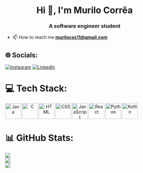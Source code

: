 <h1 align="center">Hi 👋, I'm Murilo Corrêa</h1>
<h3 align="center">A software engineer student </h3>


- 📫 How to reach me **murilocss11@gmail.com**

## 🌐 Socials:
[![Instagram](https://img.shields.io/badge/Instagram-%23E4405F.svg?logo=Instagram&logoColor=white)](https://www.instagram.com/murilocs12/) [![LinkedIn](https://img.shields.io/badge/LinkedIn-%230077B5.svg?logo=linkedin&logoColor=white)](https://www.linkedin.com/in/murilo-corrêa-01457a289/)
<br/>

# 💻 Tech Stack:

<div align="center">
  <img src="https://cdn.jsdelivr.net/gh/devicons/devicon@latest/icons/java/java-original-wordmark.svg" title="Java" width="50px" align="left" />
  <img src="https://cdn.jsdelivr.net/gh/devicons/devicon@latest/icons/c/c-original.svg" title="C" width="50px" align="left" />
  <img src="https://cdn.jsdelivr.net/gh/devicons/devicon@latest/icons/html5/html5-original-wordmark.svg" title="HTML" width="50px" align="left" />
  <img src="https://cdn.jsdelivr.net/gh/devicons/devicon@latest/icons/css3/css3-original-wordmark.svg" title="CSS" width="50px" align="left" />
  <img src="https://cdn.jsdelivr.net/gh/devicons/devicon@latest/icons/javascript/javascript-plain.svg" title="JavaScript" width="50px" align="left" />
  <img src="https://cdn.jsdelivr.net/gh/devicons/devicon@latest/icons/react/react-original.svg" title="React" width="50px" align="left" />
  <img src="https://cdn.jsdelivr.net/gh/devicons/devicon@latest/icons/python/python-original.svg" title="Python" width="50px" align="left" />
  <img src="https://cdn.jsdelivr.net/gh/devicons/devicon@latest/icons/kotlin/kotlin-original.svg" title="Kotlin" width="50px" align="left" />
</div>

          
  <br/>
  <br/>
  <br/>

# 📊 GitHub Stats:
![](https://github-readme-stats.vercel.app/api?username=MuriloCSS&theme=dark&hide_border=false&include_all_commits=false&count_private=false)<br/>
![](https://github-readme-streak-stats.herokuapp.com/?user=MuriloCSS&theme=dark&hide_border=false)<br/>
![](https://github-readme-stats.vercel.app/api/top-langs/?username=MuriloCSS&theme=dark&hide_border=false&include_all_commits=false&count_private=false&layout=compact)

